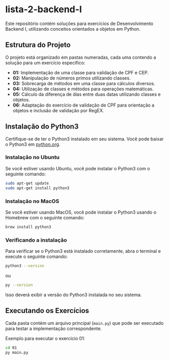 # lista-2-backend-I

Este repositório contém soluções para exercícios de Desenvolvimento Backend I, utilizando conceitos orientados a objetos em Python.

## Estrutura do Projeto

O projeto está organizado em pastas numeradas, cada uma contendo a solução para um exercício específico:

- **01:** Implementação de uma classe para validação de CPF e CEP.
- **02:** Manipulação de números primos utilizando classes.
- **03:** Sobrecarga de métodos em uma classe para cálculos diversos.
- **04:** Utilização de classes e métodos para operações matemáticas.
- **05:** Cálculo da diferença de dias entre duas datas utilizando classes e objetos.
- **06:** Adaptação do exercício de validação de CPF para orientação a objetos e inclusão de validação por RegEX.

## Instalação do Python3

Certifique-se de ter o Python3 instalado em seu sistema. Você pode baixar o Python3 em [python.org](https://www.python.org/).

### Instalação no Ubuntu
Se você estiver usando Ubuntu, você pode instalar o Python3 com o seguinte comando:

```bash
sudo apt-get update
sudo apt-get install python3
```

### Instalação no MacOS
Se você estiver usando MacOS, você pode instalar o Python3 usando o Homebrew com o seguinte comando:
```bash
brew install python3
```

### Verificando a instalação

Para verificar se o Python3 está instalado corretamente, abra o terminal e execute o seguinte comando:

```bash
python3 --version
```

ou

```bash
py --version
```

Isso deverá exibir a versão do Python3 instalada no seu sistema.

## Executando os Exercícios

Cada pasta contém um arquivo principal (`main.py`) que pode ser executado para testar a implementação correspondente.

Exemplo para executar o exercício 01:

```bash
cd 01
py main.py
```